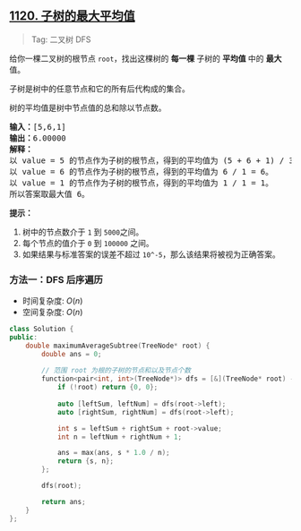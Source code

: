 ## [1120. 子树的最大平均值](https://github.com/doocs/leetcode/tree/main/solution/1100-1199/1120.Maximum%20Average%20Subtree)

> Tag: 二叉树 DFS

<p>给你一棵二叉树的根节点&nbsp;<code>root</code>，找出这棵树的 <strong>每一棵</strong> 子树的 <strong>平均值</strong> 中的 <strong>最大</strong> 值。</p>

<p>子树是树中的任意节点和它的所有后代构成的集合。</p>

<p>树的平均值是树中节点值的总和除以节点数。</p>

<pre><strong>输入：</strong>[5,6,1]
<strong>输出：</strong>6.00000
<strong>解释： </strong>
以 value = 5 的节点作为子树的根节点，得到的平均值为 (5 + 6 + 1) / 3 = 4。
以 value = 6 的节点作为子树的根节点，得到的平均值为 6 / 1 = 6。
以 value = 1 的节点作为子树的根节点，得到的平均值为 1 / 1 = 1。
所以答案取最大值 6。
</pre>

<p><strong>提示：</strong></p>

<ol>
	<li>树中的节点数介于&nbsp;<code>1</code> 到&nbsp;<code>5000</code>之间。</li>
	<li>每个节点的值介于&nbsp;<code>0</code> 到&nbsp;<code>100000</code>&nbsp;之间。</li>
	<li>如果结果与标准答案的误差不超过&nbsp;<code>10^-5</code>，那么该结果将被视为正确答案。</li>
</ol>

### 方法一：DFS 后序遍历
* 时间复杂度: ${O(n)}$
* 空间复杂度: ${O(n)}$
```cpp
class Solution {
public:
    double maximumAverageSubtree(TreeNode* root) {
        double ans = 0;
        
        // 范围 root 为根的子树的节点和以及节点个数
        function<pair<int, int>(TreeNode*)> dfs = [&](TreeNode* root) -> pair<int, int> {
            if (!root) return {0, 0};
            
            auto [leftSum, leftNum] = dfs(root->left);
            auto [rightSum, rightNum] = dfs(root->left);

            int s = leftSum + rightSum + root->value;
            int n = leftNum + rightNum + 1;

            ans = max(ans, s * 1.0 / n);
            return {s, n};
        };

        dfs(root);

        return ans;
    }
};
```
